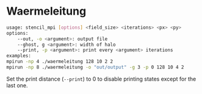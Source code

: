 # Waermeleitung

```bash
usage: stencil_mpi [options] <field_size> <iterations> <px> <py>
options:
    --out, -o <argument>: output file
    --ghost, g <argument>: width of halo
    --print, -p <argument>: print every <argument> iterations
examples:
mpirun -np 4 ./waermeleitung 128 10 2 2
mpirun -np 8 ./waermeleitung -o "out/output" -g 3 -p 0 128 10 4 2
```

Set the print distance (`--print`) to 0 to disable printing states except for the last one.

